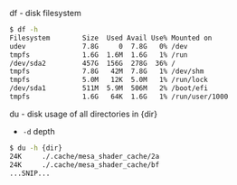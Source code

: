df - disk filesystem
```sh
$ df -h    
Filesystem        Size  Used Avail Use% Mounted on  
udev              7.8G     0  7.8G   0% /dev  
tmpfs             1.6G  1.6M  1.6G   1% /run  
/dev/sda2         457G  156G  278G  36% /  
tmpfs             7.8G   42M  7.8G   1% /dev/shm  
tmpfs             5.0M   12K  5.0M   1% /run/lock  
/dev/sda1         511M  5.9M  506M   2% /boot/efi  
tmpfs             1.6G   64K  1.6G   1% /run/user/1000
```

du - disk usage of all directories in {dir}
- `-d` depth
```sh
$ du -h {dir}
24K     ./.cache/mesa_shader_cache/2a  
24K     ./.cache/mesa_shader_cache/bf
...SNIP...
```